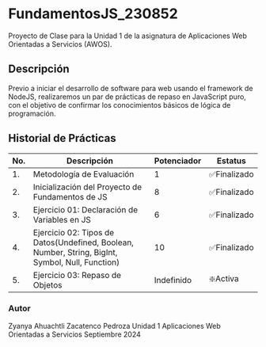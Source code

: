 # FundamentosJS_230852
Proyecto de Clase para la Unidad 1 de la asignatura de Aplicaciones Web Orientadas a Servicios (AWOS).


## Descripción

Previo a iniciar el desarrollo de software para web usando el framework de NodeJS, realizaremos un par de prácticas de repaso en JavaScript puro, con el objetivo de confirmar los conocimientos básicos de lógica de programación.

## Historial de Prácticas

|No.|Descripción|Potenciador|Estatus|
|--|--|--|--|
|1.|Metodología de Evaluación|1|✅Finalizado|
|2.|Inicialización del Proyecto de Fundamentos de JS|8|✅Finalizado|
|3.|Ejercicio 01: Declaración de Variables en JS|6|✅Finalizado|
|4.|Ejercicio 02: Tipos de Datos(Undefined, Boolean, Number, String, BigInt, Symbol, Null, Function)|10|✅Finalizado|
|5.|Ejercicio 03: Repaso de Objetos|Indefinido|❇️Activa|



### Autor
Zyanya Ahuachtli Zacatenco Pedroza
Unidad 1
Aplicaciones Web Orientadas a Servicios
Septiembre 2024
